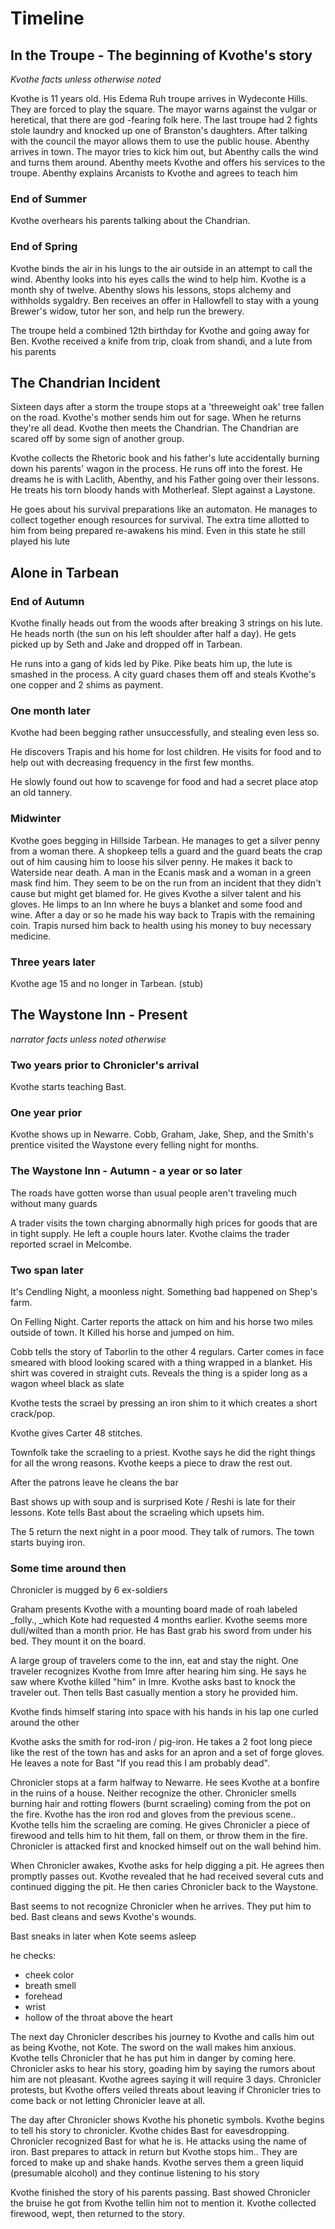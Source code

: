 # Timeline

## In the Troupe - The beginning of Kvothe's story

_Kvothe facts unless otherwise noted_

Kvothe is 11 years old. His Edema Ruh troupe arrives in Wydeconte Hills. They are forced to play the square. The mayor warns against the vulgar or heretical, that there are god -fearing folk here. The last troupe had 2 fights stole laundry and knocked up one of Branston's daughters. After talking with the council the mayor allows them to use the public house. Abenthy arrives in town. The mayor tries to kick him out, but Abenthy calls the wind and turns them around. Abenthy meets Kvothe and offers his services to the troupe. Abenthy explains Arcanists to Kvothe and agrees to teach him

### End of Summer

Kvothe overhears his parents talking about the Chandrian.

### End of Spring

Kvothe binds the air in his lungs to the air outside in an attempt to call the wind. Abenthy looks into his eyes calls the wind to help him. Kvothe is a month shy of twelve. Abenthy slows his lessons, stops alchemy and withholds sygaldry. Ben receives an offer in Hallowfell to stay with a young Brewer's widow, tutor her son, and help run the brewery.

The troupe held a combined 12th birthday for Kvothe and going away for Ben. Kvothe received a knife from trip, cloak from shandi, and a lute from his parents

## The Chandrian Incident

Sixteen days after a storm the troupe stops at a 'threeweight oak' tree fallen on the road. Kvothe's mother sends him out for sage. When he returns they're all dead. Kvothe then meets the Chandrian. The Chandrian are scared off by some sign of another group.

Kvothe collects the Rhetoric book and his father's lute accidentally burning down his parents' wagon in the process. He runs off into the forest. He dreams he is with Laclith, Abenthy, and his Father going over their lessons. He treats his torn bloody hands with Motherleaf. Slept against a Laystone.

He goes about his survival preparations like an automaton. He manages to collect together enough resources for survival. The extra time allotted to him from being prepared re-awakens his mind. Even in this state he still played his lute

## Alone in Tarbean

### End of Autumn

Kvothe finally heads out from the woods after breaking 3 strings on his lute. He heads north \(the sun on his left shoulder after half a day\). He gets picked up by Seth and Jake and dropped off in Tarbean.

He runs into a gang of kids led by Pike. Pike beats him up, the lute is smashed in the process. A city guard chases them off and steals Kvothe's one copper and 2 shims as payment.

### One month later

Kvothe had been begging rather unsuccessfully, and stealing even less so.

He discovers Trapis and his home for lost children. He visits for food and to help out with decreasing frequency in the first few months.

He slowly found out how to scavenge for food and had a secret place atop an old tannery.

### Midwinter

Kvothe goes begging in Hillside Tarbean. He manages to get a silver penny from a woman there. A shopkeep tells a guard and the guard beats the crap out of him causing him to loose his silver penny. He makes it back to Waterside near death. A man in the Ecanis mask and a woman in a green mask find him. They seem to be on the run from an incident that they didn't cause but might get blamed for. He gives Kvothe a silver talent and his gloves. He limps to an Inn where he buys a blanket and some food and wine. After a day or so he made his way back to Trapis with the remaining coin. Trapis nursed him back to health using his money to buy necessary medicine.

### Three years later

Kvothe age 15 and no longer in Tarbean. \(stub\)

## The Waystone Inn - Present

_narrator facts unless noted otherwise_

### Two years prior to Chronicler's arrival

Kvothe starts teaching Bast.

### One year prior

Kvothe shows up in Newarre. Cobb, Graham, Jake, Shep, and the Smith's prentice visited the Waystone every felling night for months.

### The Waystone Inn - Autumn - a year or so later

The roads have gotten worse than usual people aren't traveling much without many guards

A trader visits the town charging abnormally high prices for goods that are in tight supply. He left a couple hours later. Kvothe claims the trader reported scrael in Melcombe.

### Two span later

It's Cendling Night, a moonless night. Something bad happened on Shep's farm.

On Felling Night. Carter reports the attack on him and his horse two miles outside of town. It Killed his horse and jumped on him.

Cobb tells the story of Taborlin to the other 4 regulars. Carter comes in face smeared with blood looking scared with a thing wrapped in a blanket. His shirt was covered in straight cuts. Reveals the thing is a spider long as a wagon wheel black as slate

Kvothe tests the scrael by pressing an iron shim to it which creates a short crack\/pop.

Kvothe gives Carter 48 stitches.

Townfolk take the scraeling to a priest. Kvothe says he did the right things for all the wrong reasons. Kvothe keeps a piece to draw the rest out.

After the patrons leave he cleans the bar

Bast shows up with soup and is surprised Kote \/ Reshi is late for their lessons. Kote tells Bast about the scraeling which upsets him.

The 5 return the next night in a poor mood. They talk of rumors. The town starts buying iron.

### Some time around then

Chronicler is mugged by 6 ex-soldiers

Graham presents Kvothe with a mounting board made of roah labeled _folly., _which Kote had requested 4 months earlier. Kvothe seems more dull\/wilted than a month prior. He has Bast grab his sword from under his bed. They mount it on the board.

A large group of travelers come to the inn, eat and stay the night. One traveler recognizes Kvothe from Imre after hearing him sing. He says he saw where Kvothe killed "him" in Imre. Kvothe asks bast to knock the traveler out. Then tells Bast casually mention a story he provided him.

Kvothe finds himself staring into space with his hands in his lap one curled around the other

Kvothe asks the smith for rod-iron \/ pig-iron. He takes a 2 foot long piece like the rest of the town has and asks for an apron and a set of forge gloves. He leaves a note for Bast "If you read this I am probably dead".

Chronicler stops at a farm halfway to Newarre. He sees Kvothe at a bonfire in the ruins of a house. Neither recognize the other. Chronicler smells burning hair and rotting flowers \(burnt scraeling\) coming from the pot on the fire. Kvothe has the iron rod and gloves from the previous scene.. Kvothe tells him the scraeling are coming. He gives Chronicler a piece of firewood and tells him to hit them, fall on them, or throw them in the fire. Chronicler is attacked first and knocked himself out on the wall behind him.

When Chronicler awakes, Kvothe asks for help digging a pit. He agrees then promptly passes out. Kvothe revealed that he had received several cuts and continued digging the pit. He then caries Chronicler back to the Waystone.

Bast seems to not recognize Chronicler when he arrives. They put him to bed. Bast cleans and sews Kvothe's wounds.

Bast sneaks in later when Kote seems asleep

he checks:

*  cheek color
*  breath smell
*  forehead
*  wrist
*  hollow of the throat above the heart

The next day Chronicler describes his journey to Kvothe and calls him out as being Kvothe, not Kote. The sword on the wall makes him anxious. Kvothe tells Chronicler that he has put him in danger by coming here. Chronicler asks to hear his story, goading him by saying the rumors about him are not pleasant. Kvothe agrees saying it will require 3 days. Chronicler protests, but Kvothe offers veiled threats about leaving if Chronicler tries to come back or not letting Chronicler leave at all.

The day after Chronicler shows Kvothe his phonetic symbols. Kvothe begins to tell his story to chronicler. Kvothe chides Bast for eavesdropping. Chronicler recognized Bast for what he is. He attacks using the name of iron. Bast prepares to attack in return but Kvothe stops him.. They are forced to make up and shake hands. Kvothe serves them a green liquid \(presumable alcohol\) and they continue listening to his story

Kvothe finished the story of his parents passing. Bast showed Chronicler the bruise he got from Kvothe tellin him not to mention it. Kvothe collected firewood, wept, then returned to the story.

